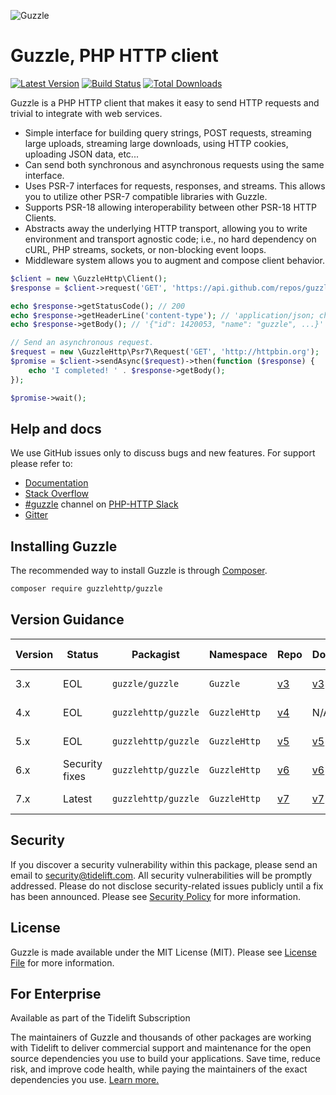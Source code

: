 ![Guzzle](.github/logo.png?raw=true)

# Guzzle, PHP HTTP client

[![Latest Version](https://img.shields.io/github/release/guzzle/guzzle.svg?style=flat-square)](https://github.com/guzzle/guzzle/releases)
[![Build Status](https://img.shields.io/github/workflow/status/guzzle/guzzle/CI?label=ci%20build&style=flat-square)](https://github.com/guzzle/guzzle/actions?query=workflow%3ACI)
[![Total Downloads](https://img.shields.io/packagist/dt/guzzlehttp/guzzle.svg?style=flat-square)](https://packagist.org/packages/guzzlehttp/guzzle)

Guzzle is a PHP HTTP client that makes it easy to send HTTP requests and
trivial to integrate with web services.

-   Simple interface for building query strings, POST requests, streaming large
    uploads, streaming large downloads, using HTTP cookies, uploading JSON data,
    etc...
-   Can send both synchronous and asynchronous requests using the same interface.
-   Uses PSR-7 interfaces for requests, responses, and streams. This allows you
    to utilize other PSR-7 compatible libraries with Guzzle.
-   Supports PSR-18 allowing interoperability between other PSR-18 HTTP Clients.
-   Abstracts away the underlying HTTP transport, allowing you to write
    environment and transport agnostic code; i.e., no hard dependency on cURL,
    PHP streams, sockets, or non-blocking event loops.
-   Middleware system allows you to augment and compose client behavior.

```php
$client = new \GuzzleHttp\Client();
$response = $client->request('GET', 'https://api.github.com/repos/guzzle/guzzle');

echo $response->getStatusCode(); // 200
echo $response->getHeaderLine('content-type'); // 'application/json; charset=utf8'
echo $response->getBody(); // '{"id": 1420053, "name": "guzzle", ...}'

// Send an asynchronous request.
$request = new \GuzzleHttp\Psr7\Request('GET', 'http://httpbin.org');
$promise = $client->sendAsync($request)->then(function ($response) {
    echo 'I completed! ' . $response->getBody();
});

$promise->wait();
```

## Help and docs

We use GitHub issues only to discuss bugs and new features. For support please refer to:

-   [Documentation](https://docs.guzzlephp.org)
-   [Stack Overflow](https://stackoverflow.com/questions/tagged/guzzle)
-   [#guzzle](https://app.slack.com/client/T0D2S9JCT/CE6UAAKL4) channel on [PHP-HTTP Slack](https://slack.httplug.io/)
-   [Gitter](https://gitter.im/guzzle/guzzle)

## Installing Guzzle

The recommended way to install Guzzle is through
[Composer](https://getcomposer.org/).

```bash
composer require guzzlehttp/guzzle
```

## Version Guidance

| Version | Status         | Packagist           | Namespace    | Repo                | Docs                | PSR-7 | PHP Version  |
| ------- | -------------- | ------------------- | ------------ | ------------------- | ------------------- | ----- | ------------ |
| 3.x     | EOL            | `guzzle/guzzle`     | `Guzzle`     | [v3][guzzle-3-repo] | [v3][guzzle-3-docs] | No    | >=5.3.3,<7.0 |
| 4.x     | EOL            | `guzzlehttp/guzzle` | `GuzzleHttp` | [v4][guzzle-4-repo] | N/A                 | No    | >=5.4,<7.0   |
| 5.x     | EOL            | `guzzlehttp/guzzle` | `GuzzleHttp` | [v5][guzzle-5-repo] | [v5][guzzle-5-docs] | No    | >=5.4,<7.4   |
| 6.x     | Security fixes | `guzzlehttp/guzzle` | `GuzzleHttp` | [v6][guzzle-6-repo] | [v6][guzzle-6-docs] | Yes   | >=5.5,<8.0   |
| 7.x     | Latest         | `guzzlehttp/guzzle` | `GuzzleHttp` | [v7][guzzle-7-repo] | [v7][guzzle-7-docs] | Yes   | >=7.2.5,<8.2 |

[guzzle-3-repo]: https://github.com/guzzle/guzzle3
[guzzle-4-repo]: https://github.com/guzzle/guzzle/tree/4.x
[guzzle-5-repo]: https://github.com/guzzle/guzzle/tree/5.3
[guzzle-6-repo]: https://github.com/guzzle/guzzle/tree/6.5
[guzzle-7-repo]: https://github.com/guzzle/guzzle
[guzzle-3-docs]: https://guzzle3.readthedocs.io/
[guzzle-5-docs]: https://docs.guzzlephp.org/en/5.3/
[guzzle-6-docs]: https://docs.guzzlephp.org/en/6.5/
[guzzle-7-docs]: https://docs.guzzlephp.org/en/latest/

## Security

If you discover a security vulnerability within this package, please send an email to security@tidelift.com. All security vulnerabilities will be promptly addressed. Please do not disclose security-related issues publicly until a fix has been announced. Please see [Security Policy](https://github.com/guzzle/guzzle/security/policy) for more information.

## License

Guzzle is made available under the MIT License (MIT). Please see [License File](LICENSE) for more information.

## For Enterprise

Available as part of the Tidelift Subscription

The maintainers of Guzzle and thousands of other packages are working with Tidelift to deliver commercial support and maintenance for the open source dependencies you use to build your applications. Save time, reduce risk, and improve code health, while paying the maintainers of the exact dependencies you use. [Learn more.](https://tidelift.com/subscription/pkg/packagist-guzzlehttp-guzzle?utm_source=packagist-guzzlehttp-guzzle&utm_medium=referral&utm_campaign=enterprise&utm_term=repo)
